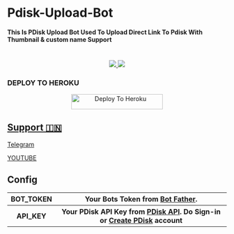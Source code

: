 # Pdisk-Upload-Bot

   **This Is PDisk Upload Bot Used To Upload Direct Link To Pdisk With Thumbnail & custom name Support**

#


<p align="center">
  <a href="https://github.com/KOTDEMOREPOS/Pdisk-Upload-Bot/stargazers">
    <img src="https://img.shields.io/github/stars/KOTDEMOREPOS/pdisk-upload-bot?style=social">
  </a>
  
  <a href="https://github.com/KOTDEMOREPOS/pdisk-upload-bot/fork">
    <img src="https://img.shields.io/github/forks/KOTDEMOREPOS/pdisk-upload-bot?label=Fork&style=social">
  </a>  
</p>

### DEPLOY TO HEROKU 

<p align="center"><a href="https://heroku.com/deploy?template=https://github.com/KOTDEMOREPOS/Pdisk-Upload-Bot"> <img src="https://img.shields.io/badge/Deploy%20To%20Heroku-blueviolet?style=for-the-badge&logo=heroku" width="210" height="34.45" alt="Deploy To Heroku"/></a></p> <p align="center"><a href="https://heroku.com/deploy?

#

## Support 🇮🇳

<a href="https://t.me/lntechnical">

   <p> Telegram </p>

  </a>

<a href="https://youtube.com/c/LNtechnical">
<p>YOUTUBE</P>
</a>
   

</a>

   
  








## Config

<table align='center'>
    <tr>
        <th>BOT_TOKEN</th>
        <th>Your Bots Token from <a href='https://telegram.me/BotFather/'>Bot Father</a>.</th>
  </tr>
    <tr>
        <th>API_KEY</th>
        <th>Your PDisk API Key from <a href='https://www.cofilink.com/use-api'>PDisk API</a>. Do Sign-in or <a href='https://www.pdisk.me/earn?referUid=7dd5qb'> Create PDisk</a> account</th>
    </tr>
</table>
  

  


